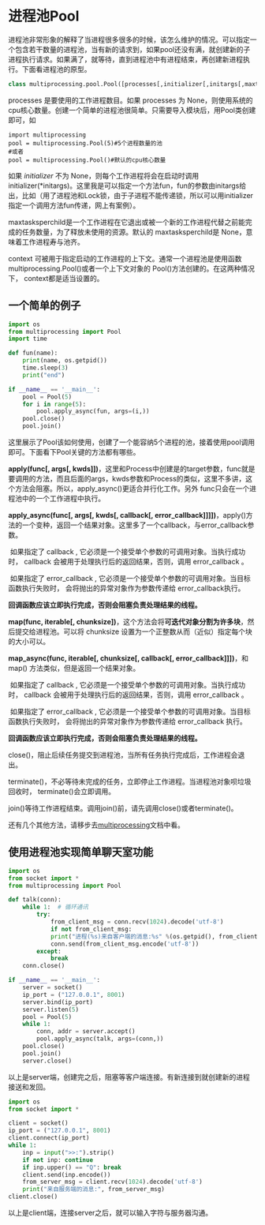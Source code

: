 # 进程池Pool

进程池非常形象的解释了当进程很多很多的时候，该怎么维护的情况。可以指定一个包含若干数量的进程池，当有新的请求到，如果pool还没有满，就创建新的子进程执行请求。如果满了，就等待，直到进程池中有进程结束，再创建新进程执行。下面看进程池的原型。

```python
class multiprocessing.pool.Pool([processes[,initializer[,initargs[,maxtasksperchild[,context]]]]])
```

processes 是要使用的工作进程数目。如果 processes 为 None，则使用系统的cpu核心数量。创建一个简单的进程池很简单。只需要导入模块后，用Pool类创建即可，如

```
import multiprocessing
pool = multiprocessing.Pool(5)#5个进程数量的池
#或者
pool = multiprocessing.Pool()#默认的cpu核心数量
```

如果 *initializer* 不为 None，则每个工作进程将会在启动时调用 initializer(*initargs)。这里我是可以指定一个方法fun，fun的参数由initargs给出，比如（用了进程池和Lock锁，由于子进程不能传递锁，所以可以用initializer指定一个调用方法fun传递，网上有案例）。

maxtasksperchild是一个工作进程在它退出或被一个新的工作进程代替之前能完成的任务数量，为了释放未使用的资源。默认的 maxtasksperchild是 None，意味着工作进程寿与池齐。

context 可被用于指定启动的工作进程的上下文。通常一个进程池是使用函数 multiprocessing.Pool()或者一个上下文对象的 Pool()方法创建的。在这两种情况下， context都是适当设置的。

## 一个简单的例子

```python
import os
from multiprocessing import Pool
import time

def fun(name):
    print(name, os.getpid())
    time.sleep(3)
    print("end") 

if __name__ == '__main__':
    pool = Pool(5)
    for i in range(5):
        pool.apply_async(fun, args=(i,))
    pool.close()
    pool.join()
```

这里展示了Pool该如何使用，创建了一个能容纳5个进程的池，接着使用pool调用即可。下面看下Pool关键的方法都有哪些。

**apply(func[, args[, kwds]])**，这里和Process中创建是的target参数，func就是要调用的方法，而且后面的args，kwds参数和Process的类似，这里不多讲，这个方法会阻塞。所以，apply_async()更适合并行化工作。另外 func只会在一个进程池中的一个工作进程中执行。

**apply_async(func[, args[, kwds[, callback[, error_callback]]]])**，apply()方法的一个变种，返回一个结果对象。这里多了一个callback，与error_callback参数。

​    如果指定了 callback , 它必须是一个接受单个参数的可调用对象。当执行成功时， callback 会被用于处理执行后的返回结果，否则，调用 error_callback 。

​    如果指定了 error_callback , 它必须是一个接受单个参数的可调用对象。当目标函数执行失败时， 会将抛出的异常对象作为参数传递给 error_callback执行。

​    **回调函数应该立即执行完成，否则会阻塞负责处理结果的线程。**

**map(func, iterable[, chunksize])**，这个方法会将**可迭代对象分割为许多块**，然后提交给进程池。可以将 chunksize 设置为一个正整数从而（近似）指定每个块的大小可以。

**map_async(func, iterable[, chunksize[, callback[, error_callback]]])**，和 map() 方法类似，但是返回一个结果对象。

​    如果指定了 callback , 它必须是一个接受单个参数的可调用对象。当执行成功时， callback 会被用于处理执行后的返回结果，否则，调用 error_callback 。

​    如果指定了 error_callback , 它必须是一个接受单个参数的可调用对象。当目标函数执行失败时， 会将抛出的异常对象作为参数传递给 error_callback 执行。

​    **回调函数应该立即执行完成，否则会阻塞负责处理结果的线程。**

close()，阻止后续任务提交到进程池，当所有任务执行完成后，工作进程会退出。

terminate()，不必等待未完成的任务，立即停止工作进程。当进程池对象呗垃圾回收时， terminate()会立即调用。

join()等待工作进程结束。调用join()前，请先调用close()或者terminate()。

还有几个其他方法，请移步去[multiprocessing](https://docs.python.org/zh-cn/3.6/library/multiprocessing.html#module-multiprocessing.pool)文档中看。

## 使用进程池实现简单聊天室功能

```python
import os
from socket import *
from multiprocessing import Pool

def talk(conn):
    while 1:  # 循环通讯
        try:
            from_client_msg = conn.recv(1024).decode('utf-8')
            if not from_client_msg:
            print("进程(%s)来自客户端的消息:%s" %(os.getpid(), from_client_msg))
            conn.send(from_client_msg.encode('utf-8'))
        except:
            break
    conn.close()

if __name__ == '__main__':
    server = socket()
    ip_port = ("127.0.0.1", 8001)
    server.bind(ip_port)
    server.listen(5)
    pool = Pool(5) 
    while 1:
        conn, addr = server.accept()
        pool.apply_async(talk, args=(conn,))
    pool.close() 
    pool.join() 
    server.close()
```

以上是server端，创建完之后，阻塞等客户端连接。有新连接到就创建新的进程接送和发回。

```python
import os
from socket import *

client = socket()
ip_port = ("127.0.0.1", 8001)
client.connect(ip_port)
while 1:
    inp = input(">>:").strip()
    if not inp: continue
    if inp.upper() == "Q": break
    client.send(inp.encode())
    from_server_msg = client.recv(1024).decode('utf-8')
    print("来自服务端的消息:", from_server_msg)
client.close()
```

以上是client端，连接server之后，就可以输入字符与服务器沟通。